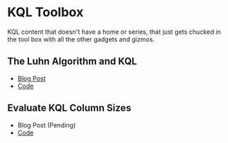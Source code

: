 # KQL Toolbox

KQL content that doesn't have a home or series, that just gets chucked in the tool box with all the other gadgets and gizmos.

## The Luhn Algorithm and KQL
- [Blog Post](https://thealistairross0.wordpress.com/2023/08/29/the-luhn-algorithm-and-kql/)
- [Code](/Toolshed/KQL%20Toolbox/the%20Luhn%20Algorithm.txt)    

## Evaluate KQL Column Sizes
- Blog Post (Pending)
- [Code](/Toolshed/KQL%20Toolbox/Evaluate%20Column%20Sizes.txt)
